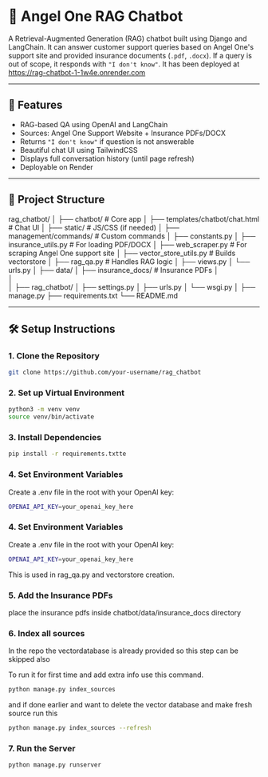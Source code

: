 # 🧠 Angel One RAG Chatbot

A Retrieval-Augmented Generation (RAG) chatbot built using Django and LangChain. It can answer customer support queries based on Angel One's support site and provided insurance documents (`.pdf`, `.docx`). If a query is out of scope, it responds with `"I don't know"`. It has been deployed at https://rag-chatbot-1-1w4e.onrender.com

---

## 🚀 Features

- RAG-based QA using OpenAI and LangChain
- Sources: Angel One Support Website + Insurance PDFs/DOCX
- Returns `"I don't know"` if question is not answerable
- Beautiful chat UI using TailwindCSS
- Displays full conversation history (until page refresh)
- Deployable on Render

---

## 📁 Project Structure
rag_chatbot/
│
├── chatbot/                   # Core app
│   ├── templates/chatbot/chat.html   # Chat UI
│   ├── static/                # JS/CSS (if needed)
│   ├── management/commands/   # Custom commands
│   ├── constants.py
│   ├── insurance_utils.py     # For loading PDF/DOCX
│   ├── web_scraper.py         # For scraping Angel One support site
│   ├── vector_store_utils.py  # Builds vectorstore
│   ├── rag_qa.py              # Handles RAG logic
│   ├── views.py
│   └── urls.py
│
├── data/
│   ├── insurance_docs/                  # Insurance PDFs
│   
│   
│
├── rag_chatbot/
│   ├── settings.py
│   ├── urls.py
│   └── wsgi.py
│
├── manage.py
├── requirements.txt
└── README.md

---

## 🛠️ Setup Instructions

### 1. Clone the Repository

```bash
git clone https://github.com/your-username/rag_chatbot
```

### 2. Set up Virtual Environment

```bash
python3 -m venv venv
source venv/bin/activate
```

### 3. Install Dependencies

```bash
pip install -r requirements.txtte
```


### 4. Set Environment Variables

Create a .env file in the root with your OpenAI key:

```bash
OPENAI_API_KEY=your_openai_key_here
```


### 4. Set Environment Variables

Create a .env file in the root with your OpenAI key:

```bash
OPENAI_API_KEY=your_openai_key_here
```
This is used in rag_qa.py and vectorstore creation.

### 5. Add the Insurance PDFs

place the insurance pdfs inside chatbot/data/insurance_docs directory

### 6. Index all sources
In the repo the vectordatabase is already provided so this step can be skipped also

To run it for first time and add extra info use this command.
```bash
python manage.py index_sources
```

and if done earlier and want to delete the vector database and make fresh source run this
```bash
python manage.py index_sources --refresh
```

### 7. Run the Server

```bash
python manage.py runserver
```